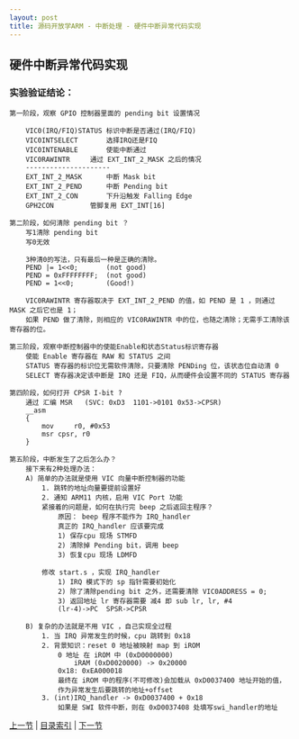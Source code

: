 ```yaml
---
layout: post
title: 源码开放学ARM - 中断处理 - 硬件中断异常代码实现
---
```


## 硬件中断异常代码实现
### 实验验证结论：		
	第一阶段，观察 GPIO 控制器里面的 pending bit 设置情况
	
		VIC0(IRQ/FIQ)STATUS	标识中断是否通过(IRQ/FIQ)
		VIC0INTSELECT		选择IRQ还是FIQ
		VIC0INTENABLE		使能中断通过
		VIC0RAWINTR		通过 EXT_INT_2_MASK 之后的情况
		---------------------
		EXT_INT_2_MASK		中断 Mask bit	
		EXT_INT_2_PEND		中断 Pending bit
		EXT_INT_2_CON		下升沿触发 Falling Edge
		GPH2CON			管脚复用 EXT_INT[16]	
			
	第二阶段，如何清除 pending bit ？
		写1清除 pending bit
		写0无效
		
		3种清0的写法，只有最后一种是正确的清除。
		PEND |= 1<<0;		(not good)
		PEND = 0xFFFFFFFF;	(not good)
		PEND = 1<<0;		(Good!)
			
		VIC0RAWINTR 寄存器取决于 EXT_INT_2_PEND 的值，如 PEND 是 1 ，则通过 MASK 之后它也是 1；
		如果 PEND 做了清除，则相应的 VIC0RAWINTR 中的位，也随之清除；无需手工清除该寄存器的位。
	
	第三阶段，观察中断控制器中的使能Enable和状态Status标识寄存器
		使能 Enable 寄存器在 RAW 和 STATUS 之间
		STATUS 寄存器的标识位无需软件清除，只要清除 PENDing 位，该状态位自动清 0
		SELECT 寄存器决定该中断是 IRQ 还是 FIQ，从而硬件会设置不同的 STATUS 寄存器
	
	第四阶段，如何打开 CPSR I-bit ?
		通过 汇编 MSR 	(SVC: 0xD3	1101->0101 0x53->CPSR)
		__asm
		{
			mov 	r0, #0x53
			msr	cpsr, r0
		}
	
	第五阶段，中断发生了之后怎么办？
		接下来有2种处理办法：
		A) 简单的办法就是使用 VIC 向量中断控制器的功能
			1. 跳转的地址向量要提前设置好
			2. 通知 ARM11 内核，启用 VIC Port 功能
			紧接着的问题是，如何在执行完 beep 之后返回主程序？
				原因： beep 程序不能作为 IRQ_handler
				真正的 IRQ_handler 应该要完成
				1) 保存cpu 现场 STMFD
				2) 清除掉 Pending bit，调用 beep					
				3) 恢复cpu 现场 LDMFD 	
				
			修改 start.s ，实现 IRQ_handler
				1) IRQ 模式下的 sp 指针需要初始化
				2) 除了清除pending bit 之外，还需要清除 VIC0ADDRESS = 0;
				3) 返回地址 lr 寄存器需要 减4 即 sub lr, lr, #4
				(lr-4)->PC 	SPSR->CPSR
			
		B) 复杂的办法就是不用 VIC ，自己实现全过程
			1. 当 IRQ 异常发生的时候，cpu 跳转到 0x18
			2. 背景知识：reset 0 地址被映射 map 到 iROM
				0 地址 在 iROM 中 (0xD0000000)
					iRAM (0xD0020000) -> 0x20000
				0x18: 0xEA000018
				最终在 iROM 中的程序(不可修改)会加载从 0xD0037400 地址开始的值，
				作为异常发生后要跳转的地址+offset	
			3. (int)IRQ_handler -> 0xD0037400 + 0x18
				如果是 SWI 软件中断，则在 0xD0037408 处填写swi_handler的地址	
	



[上一节](chp9-3.html)  |  [目录索引](../index.html)  |  [下一节](chp10-1.html)
